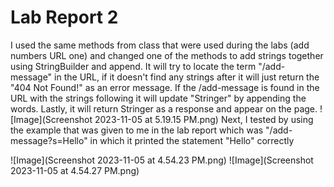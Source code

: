 # Lab Report 2
I used the same methods from class that were used during the labs (add numbers URL one) and changed one of the methods to add strings together using StringBuilder and append. It will try to locate the term "/add-message" in the URL, if it doesn't find any strings after it will just return the "404 Not Found!" as an error message. If the /add-message is found in the URL with the strings following it will update "Stringer" by appending the words. Lastly, it will return Stringer as a response and appear on the page.
![Image](Screenshot 2023-11-05 at 5.19.15 PM.png)
Next, I tested by using the example that was given to me in the lab report which was "/add-message?s=Hello" in which it printed the statement "Hello" correctly

![Image](Screenshot 2023-11-05 at 4.54.23 PM.png)
![Image](Screenshot 2023-11-05 at 4.54.27 PM.png)

